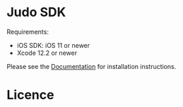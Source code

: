 # Judo SDK

Requirements:

- iOS SDK: iOS 11 or newer
- Xcode 12.2 or newer

Please see the [Documentation](https://github.com/judoapp/judo-ios/wiki) for installation instructions.

# Licence

